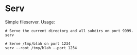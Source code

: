 Serv
====

Simple fileserver.  Usage:

    # Serve the current directory and all subdirs on port 9999.
    serv

    # Serve /tmp/blah on port 1234
    serv --root /tmp/blah --port 1234
